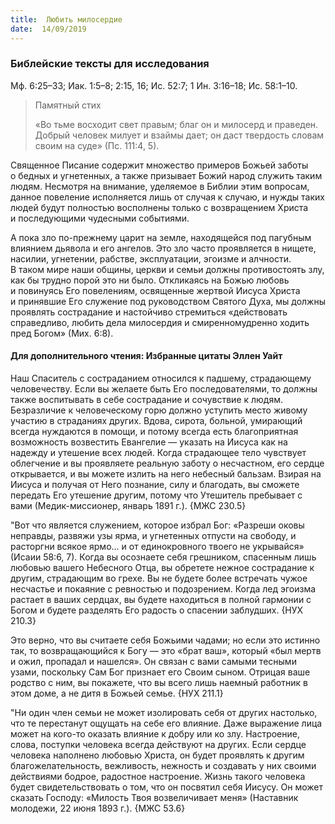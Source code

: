 ```yaml
---
title:  Любить милосердие
date:  14/09/2019
---
```


### Библейские тексты для исследования
Мф. 6:25–33; Иак. 1:5–8; 2:15, 16; Ис. 52:7; 1 Ин. 3:16–18; Ис. 58:1–10.

> <p>Памятный стих</p>
> «Во тьме восходит свет правым; благ он и милосерд и праведен. Добрый человек милует и взаймы дает; он даст твердость словам своим на суде» (Пс. 111:4, 5).

Священное Писание содержит множество примеров Божьей заботы о бедных и угнетенных, а также призывает Божий народ служить таким людям. Несмотря на внимание, уделяемое в Библии этим вопросам, данное повеление исполняется лишь от случая к случаю, и нужды таких людей будут полностью восполнены только с возвращением Христа и последующими чудесными событиями.

А пока зло по-прежнему царит на земле, находящейся под пагубным влиянием дьявола и его ангелов. Это зло часто проявляется в нищете, насилии, угнетении, рабстве, эксплуатации, эгоизме и алчности. В таком мире наши общины, церкви и семьи должны противостоять злу, как бы трудно порой это ни было. Откликаясь на Божью любовь и повинуясь Его повелениям, освященные жертвой Иисуса Христа и принявшие Его служение под руководством Святого Духа, мы должны проявлять сострадание и настойчиво стремиться «действовать справедливо, любить дела милосердия и смиренномудренно ходить пред Богом» (Мих. 6:8).

#### Для дополнительного чтения: Избранные цитаты Эллен Уайт

Наш Спаситель с состраданием относился к падшему, страдающему человечеству. Если вы желаете быть Его последователями, то должны также воспитывать в себе сострадание и сочувствие к людям. Безразличие к человеческому горю должно уступить место живому участию в страданиях других. Вдова, сирота, больной, умирающий всегда нуждаются в помощи, и потому всегда есть благоприятная возможность возвестить Евангелие — указать на Иисуса как на надежду и утешение всех людей. Когда страдающее тело чувствует облегчение и вы проявляете реальную заботу о несчастном, его сердце открывается, и вы можете излить на него небесный бальзам. Взирая на Иисуса и получая от Него познание, силу и благодать, вы сможете передать Его утешение другим, потому что Утешитель пребывает с вами (Медик-миссионер, январь 1891 г.). {МЖС 230.5}

"Вот что является служением, которое избрал Бог: «Разреши оковы неправды, развяжи узы ярма, и угнетенных отпусти на свободу, и расторгни всякое ярмо... и от единокровного твоего не укрывайся» (Исаии 58:6, 7). Когда вы осознаете себя грешником, спасенным лишь любовью вашего Небесного Отца, вы обретете нежное сострадание к другим, страдающим во грехе. Вы не будете более встречать чужое несчастье и покаяние с ревностью и подозрением. Когда лед эгоизма растает в ваших сердцах, вы будете находиться в полной гармонии с Богом и будете разделять Его радость о спасении заблудших. {НУХ 210.3}

Это верно, что вы считаете себя Божьими чадами; но если это истинно так, то возвращающийся к Богу — это «брат ваш», который «был мертв и ожил, пропадал и нашелся». Он связан с вами самыми тесными узами, поскольку Сам Бог признает его Своим сыном. Отрицая ваше родство с ним, вы покажете, что вы всего лишь наемный работник в этом доме, а не дитя в Божьей семье. {НУХ 211.1}

"Ни один член семьи не может изолировать себя от других настолько, что те перестанут ощущать на себе его влияние. Даже выражение лица может на кого-то оказать влияние к добру или ко злу. Настроение, слова, поступки человека всегда действуют на других. Если сердце человека наполнено любовью Христа, он будет проявлять к другим благожелательность, вежливость, нежность и создавать у них своими действиями бодрое, радостное настроение. Жизнь такого человека будет свидетельствовать о том, что он посвятил себя Иисусу. Он может сказать Господу: «Милость Твоя возвеличивает меня» (Наставник молодежи, 22 июня 1893 г.). {МЖС 53.6}